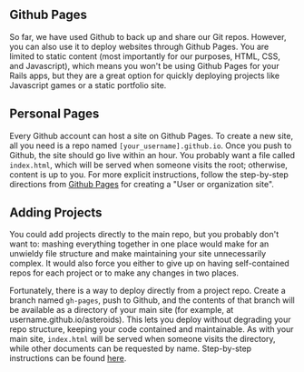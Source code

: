 ## Github Pages

So far, we have used Github to back up and share our Git repos. However, you can
also use it to deploy websites through Github Pages. You are limited to static
content (most importantly for our purposes, HTML, CSS, and Javascript), which
means you won't be using Github Pages for your Rails apps, but they are a great
option for quickly deploying projects like Javascript games or a static
portfolio site.

## Personal Pages

Every Github account can host a site on Github Pages. To create a new site, all
you need is a repo named `[your_username].github.io`. Once you push to Github,
the site should go live within an hour. You probably want a file called
`index.html`, which will be served when someone visits the root; otherwise,
content is up to you. For more explicit instructions, follow the step-by-step
directions from [Github Pages][github-pages] for creating a "User or
organization site".

## Adding Projects

You could add projects directly to the main repo, but you probably don't want
to: mashing everything together in one place would make for an unwieldy
file structure and make maintaining your site unnecessarily complex. It would
also force you either to give up on having self-contained repos for each project
or to make any changes in two places.

Fortunately, there is a way to deploy directly from a project repo. Create a
branch named `gh-pages`, push to Github, and the contents of that branch will be
available as a directory of your main site (for example, at
username.github.io/asteroids). This lets you deploy without degrading your repo
structure, keeping your code contained and maintainable. As with your main site,
`index.html` will be served when someone visits the directory, while other
documents can be requested by name. Step-by-step instructions can be found
[here][configuring-github-pages].

[github-pages]: https://pages.github.com/
[configuring-github-pages]: https://help.github.com/articles/configuring-a-publishing-source-for-github-pages/#enabling-github-pages-to-publish-your-site-from-master-or-gh-pages
